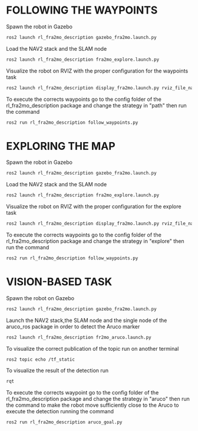 
# FOLLOWING THE WAYPOINTS
Spawn the robot in Gazebo
```bash
ros2 launch rl_fra2mo_description gazebo_fra2mo.launch.py

```

Load the NAV2 stack and the SLAM node

```bash
ros2 launch rl_fra2mo_description fra2mo_explore.launch.py

```
Visualize the robot on RVIZ with the proper configuration for the waypoints task

```bash
ros2 launch rl_fra2mo_description display_fra2mo.launch.py rviz_file_name:=goals.rviz
```
To execute the corrects waypoints go to the config folder of the rl_fra2mo_description package and change the strategy in "path" then run the command

```bash
ros2 run rl_fra2mo_description follow_waypoints.py
```
# EXPLORING THE MAP

Spawn the robot in Gazebo
```bash
ros2 launch rl_fra2mo_description gazebo_fra2mo.launch.py

```

Load the NAV2 stack and the SLAM node

```bash
ros2 launch rl_fra2mo_description fra2mo_explore.launch.py

```


Visualize the robot on RVIZ with the proper configuration for the explore task
```bash
ros2 launch rl_fra2mo_description display_fra2mo.launch.py rviz_file_name:=explore.rviz

```

To execute the corrects waypoints go to the config folder of the rl_fra2mo_description package and change the strategy in "explore" then run the command
```bash
ros2 run rl_fra2mo_description follow_waypoints.py
```



# VISION-BASED TASK
Spawn the robot on Gazebo
```bash
ros2 launch rl_fra2mo_description gazebo_fra2mo.launch.py

```
Launch the NAV2 stack,the SLAM node and the single node of the aruco_ros package in order to detect the Aruco marker
```bash
ros2 launch rl_fra2mo_description fr2mo_aruco.launch.py

```
To visualize the correct publication of the topic run on another terminal
```bash
ros2 topic echo /tf_static

```
To visualize the result of the detection run

```bash
rqt

```

To execute the corrects waypoint go to the config folder of the rl_fra2mo_description package and change the strategy in "aruco" then run the command to make the robot move sufficiently close to the Aruco to execute the detection running the command

```bash
ros2 run rl_fra2mo_description aruco_goal.py

```








